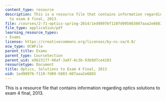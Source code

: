 ```yaml
---
content_type: resource
description: This is a resource file that contains information regarding optics solutions
  to exam 4 final, 2013.
file: /courses/2-71-optics-spring-2014/1ed98976f1107d095803607aaa2e6883_MIT2_71S14_s13_FinlPr4_sol.pdf
file_type: application/pdf
learning_resource_types:
- Exams
license: https://creativecommons.org/licenses/by-nc-sa/4.0/
ocw_type: OCWFile
parent_title: Exams
parent_type: CourseSection
parent_uid: e9623177-98af-3a97-6c3b-93b9d7ce4183
resourcetype: Document
title: Optics, Solutions to Exam 4 Final, 2013
uid: 1ed98976-f110-7d09-5803-607aaa2e6883
---
```

This is a resource file that contains information regarding optics solutions to exam 4 final, 2013.